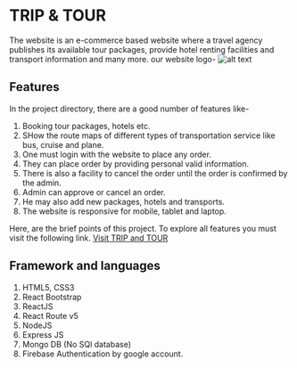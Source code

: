 # TRIP & TOUR

The website is an e-commerce based website where a travel agency publishes its available tour packages, provide hotel renting facilities and transport information and many more. our website logo-
![alt text](https://github.com/programming-hero-web-course1/tourism-or-delivery-website-client-side-MohosinPalash/blob/main/src/images/basic/login_bg.jpg)


## Features

In the project directory, there are a good number of features like-
1. Booking tour packages, hotels etc.
2. SHow the route maps of different types of transportation service like bus, cruise and plane.
3. One must login with the website to place any order.
4. They can place order by providing personal valid information.
5. There is also a facility to cancel the order until the order is confirmed by the admin.
6. Admin can approve or cancel an order.
7. He may also add new packages, hotels and transports.
8. The website is responsive for mobile, tablet and laptop.

Here, are the brief points of this project. To explore all features you must visit the following link. [Visit TRIP and TOUR](https://github.com/programming-hero-web-course1/tourism-or-delivery-website-client-side-MohosinPalash)

## Framework and languages
1. HTML5, CSS3
2. React Bootstrap
2. ReactJS
3. React Route v5
4. NodeJS
5. Express JS
6. Mongo DB (No SQl database)
7. Firebase Authentication by google account.

